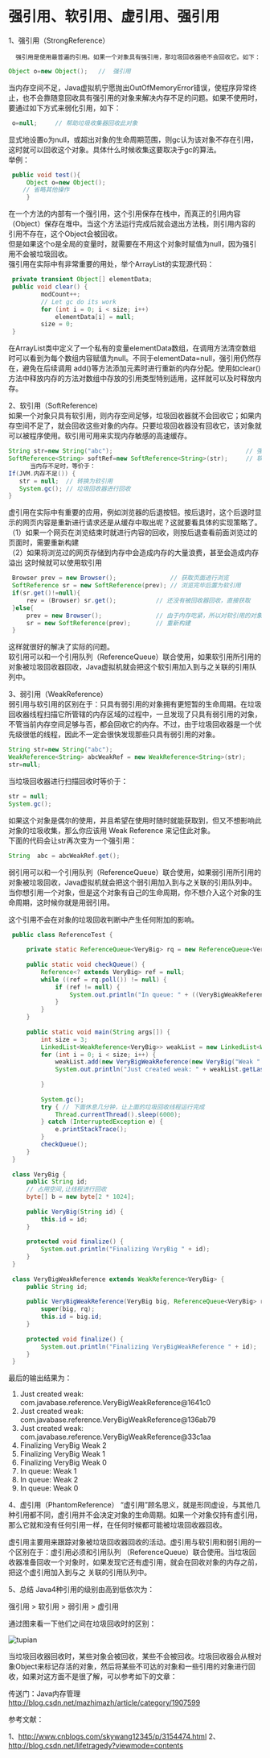 # 强引用、软引用、虚引用、强引用

1、强引用（StrongReference）
   
      强引用是使用最普遍的引用。如果一个对象具有强引用，那垃圾回收器绝不会回收它。如下：

```java
Object o=new Object();   //  强引用  
```
当内存空间不足，Java虚拟机宁愿抛出OutOfMemoryError错误，使程序异常终止，也不会靠随意回收具有强引用的对象来解决内存不足的问题。如果不使用时，要通过如下方式来弱化引用，如下：   

```java
 o=null;     // 帮助垃圾收集器回收此对象  
```
显式地设置o为null，或超出对象的生命周期范围，则gc认为该对象不存在引用，这时就可以回收这个对象。具体什么时候收集这要取决于gc的算法。<!--more-->   
举例：  
 
```java
 public void test(){     
     Object o=new Object();  
    // 省略其他操作  
     } 
```
 
在一个方法的内部有一个强引用，这个引用保存在栈中，而真正的引用内容（Object）保存在堆中。当这个方法运行完成后就会退出方法栈，则引用内容的引用不存在，这个Object会被回收。   
但是如果这个o是全局的变量时，就需要在不用这个对象时赋值为null，因为强引用不会被垃圾回收。   
强引用在实际中有非常重要的用处，举个ArrayList的实现源代码：   

```java
 private transient Object[] elementData;  
 public void clear() {  
         modCount++;  
         // Let gc do its work  
         for (int i = 0; i < size; i++)  
             elementData[i] = null;  
         size = 0;  
 }  
```

在ArrayList类中定义了一个私有的变量elementData数组，在调用方法清空数组时可以看到为每个数组内容赋值为null。不同于elementData=null，强引用仍然存在，避免在后续调用 add()等方法添加元素时进行重新的内存分配。使用如clear()方法中释放内存的方法对数组中存放的引用类型特别适用，这样就可以及时释放内存。

2、软引用（SoftReference)   
如果一个对象只具有软引用，则内存空间足够，垃圾回收器就不会回收它；如果内存空间不足了，就会回收这些对象的内存。只要垃圾回收器没有回收它，该对象就可以被程序使用。软引用可用来实现内存敏感的高速缓存。     

```java
String str=new String("abc");                                     // 强引用  
SoftReference<String> softRef=new SoftReference<String>(str);     // 软引用    
      当内存不足时，等价于：
If(JVM.内存不足()) {  
   str = null;  // 转换为软引用  
   System.gc(); // 垃圾回收器进行回收  
}  
```

虚引用在实际中有重要的应用，例如浏览器的后退按钮。按后退时，这个后退时显示的网页内容是重新进行请求还是从缓存中取出呢？这就要看具体的实现策略了。   
（1）如果一个网页在浏览结束时就进行内容的回收，则按后退查看前面浏览过的页面时，需要重新构建   
（2）如果将浏览过的网页存储到内存中会造成内存的大量浪费，甚至会造成内存溢出
这时候就可以使用软引用   

```java
 Browser prev = new Browser();               // 获取页面进行浏览  
 SoftReference sr = new SoftReference(prev); // 浏览完毕后置为软引用         
 if(sr.get()!=null){   
     rev = (Browser) sr.get();           // 还没有被回收器回收，直接获取  
 }else{  
     prev = new Browser();               // 由于内存吃紧，所以对软引用的对象回收了  
     sr = new SoftReference(prev);       // 重新构建  
 }  
```

这样就很好的解决了实际的问题。   
软引用可以和一个引用队列（ReferenceQueue）联合使用，如果软引用所引用的对象被垃圾回收器回收，Java虚拟机就会把这个软引用加入到与之关联的引用队列中。



3、弱引用（WeakReference）   
弱引用与软引用的区别在于：只具有弱引用的对象拥有更短暂的生命周期。在垃圾回收器线程扫描它所管辖的内存区域的过程中，一旦发现了只具有弱引用的对象，不管当前内存空间足够与否，都会回收它的内存。不过，由于垃圾回收器是一个优先级很低的线程，因此不一定会很快发现那些只具有弱引用的对象。

```java
String str=new String("abc");      
WeakReference<String> abcWeakRef = new WeakReference<String>(str);  
str=null;    
```

当垃圾回收器进行扫描回收时等价于：

```java
str = null;  
System.gc();  
```   

   如果这个对象是偶尔的使用，并且希望在使用时随时就能获取到，但又不想影响此对象的垃圾收集，那么你应该用 Weak Reference 来记住此对象。      
   下面的代码会让str再次变为一个强引用：
```java
String  abc = abcWeakRef.get();  
```

弱引用可以和一个引用队列（ReferenceQueue）联合使用，如果弱引用所引用的对象被垃圾回收，Java虚拟机就会把这个弱引用加入到与之关联的引用队列中。   
当你想引用一个对象，但是这个对象有自己的生命周期，你不想介入这个对象的生命周期，这时候你就是用弱引用。

这个引用不会在对象的垃圾回收判断中产生任何附加的影响。   

```java
 public class ReferenceTest {  
   
     private static ReferenceQueue<VeryBig> rq = new ReferenceQueue<VeryBig>();  
   
     public static void checkQueue() {  
         Reference<? extends VeryBig> ref = null;  
         while ((ref = rq.poll()) != null) {  
             if (ref != null) {  
                 System.out.println("In queue: " + ((VeryBigWeakReference) (ref)).id);  
             }  
         }  
     }  
   
     public static void main(String args[]) {  
         int size = 3;  
         LinkedList<WeakReference<VeryBig>> weakList = new LinkedList<WeakReference<VeryBig>>();  
         for (int i = 0; i < size; i++) {  
             weakList.add(new VeryBigWeakReference(new VeryBig("Weak " + i), rq));  
             System.out.println("Just created weak: " + weakList.getLast());  
   
         }  
   
         System.gc();   
         try { // 下面休息几分钟，让上面的垃圾回收线程运行完成  
             Thread.currentThread().sleep(6000);  
         } catch (InterruptedException e) {  
             e.printStackTrace();  
         }  
         checkQueue();  
     }  
 }  
   
 class VeryBig {  
     public String id;  
     // 占用空间,让线程进行回收  
     byte[] b = new byte[2 * 1024];  
   
     public VeryBig(String id) {  
         this.id = id;  
     }  
   
     protected void finalize() {  
         System.out.println("Finalizing VeryBig " + id);  
     }  
 }  
   
 class VeryBigWeakReference extends WeakReference<VeryBig> {  
     public String id;  
   
     public VeryBigWeakReference(VeryBig big, ReferenceQueue<VeryBig> rq) {  
         super(big, rq);  
         this.id = big.id;  
     }  
   
     protected void finalize() {  
         System.out.println("Finalizing VeryBigWeakReference " + id);  
     }  
 } 
``` 
最后的输出结果为：
1. Just created weak: com.javabase.reference.VeryBigWeakReference@1641c0  
2. Just created weak: com.javabase.reference.VeryBigWeakReference@136ab79  
3. Just created weak: com.javabase.reference.VeryBigWeakReference@33c1aa  
4. Finalizing VeryBig Weak 2  
5. Finalizing VeryBig Weak 1  
6. Finalizing VeryBig Weak 0  
7. In queue: Weak 1  
8. In queue: Weak 2  
9. In queue: Weak 0  



4、虚引用（PhantomReference）
     “虚引用”顾名思义，就是形同虚设，与其他几种引用都不同，虚引用并不会决定对象的生命周期。如果一个对象仅持有虚引用，那么它就和没有任何引用一样，在任何时候都可能被垃圾回收器回收。

虚引用主要用来跟踪对象被垃圾回收器回收的活动。虚引用与软引用和弱引用的一个区别在于：虚引用必须和引用队列 （ReferenceQueue）联合使用。当垃圾回收器准备回收一个对象时，如果发现它还有虚引用，就会在回收对象的内存之前，把这个虚引用加入到与之 关联的引用队列中。



5、总结
 Java4种引用的级别由高到低依次为：

强引用  >  软引用  >  弱引用  >  虚引用

通过图来看一下他们之间在垃圾回收时的区别：

![tupian](http://img.blog.csdn.net/20140223152242562?watermark/2/text/aHR0cDovL2Jsb2cuY3Nkbi5uZXQvbWF6aGltYXpo/font/5a6L5L2T/fontsize/400/fill/I0JBQkFCMA==/dissolve/70/gravity/Center)

当垃圾回收器回收时，某些对象会被回收，某些不会被回收。垃圾回收器会从根对象Object来标记存活的对象，然后将某些不可达的对象和一些引用的对象进行回收，如果对这方面不是很了解，可以参考如下的文章：

传送门：Java内存管理  http://blog.csdn.net/mazhimazh/article/category/1907599

参考文献：

1、http://www.cnblogs.com/skywang12345/p/3154474.html
2、http://blog.csdn.net/lifetragedy?viewmode=contents




